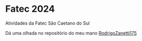 # Fatec 2024
Atividades da Fatec São Caetano do Sul

Dá uma olhada no repositório do meu mano [RodrigoZanetti175](https://github.com/RodrigoZanetti175)
